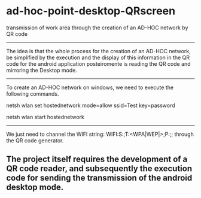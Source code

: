 # ad-hoc-point-desktop-QRscreen
transmission of work area through the creation of an AD-HOC network by QR code

---------------------------------------------------------------------------------------------
The idea is that the whole process for the creation of an AD-HOC network, be simplified by the execution and the display of this information in the QR code for the android application posteiromente is reading the QR code and mirroring the Desktop mode.

---------------------------------------------------------------------------------------------
To create an AD-HOC network on windows, we need to execute the following commands.

netsh wlan set hostednetwork mode=allow ssid=Test key=password

netsh wlan start hostednetwork

---------------------------------------------------------------------------------------------

We just need to channel the WIFI string: WIFI:S:<SSID>;T:<WPA|WEP|>;P:<password>;; through the QR code generator.

The project itself requires the development of a QR code reader, and subsequently the execution code for sending the transmission of the android desktop mode.
---------------------------------------------------------------------------------------------
